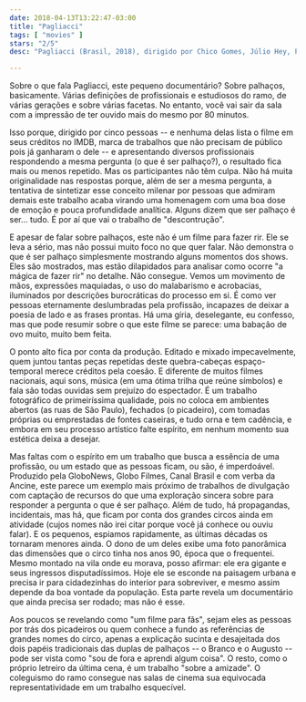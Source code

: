 ```yaml
---
date: 2018-04-13T13:22:47-03:00
title: "Pagliacci"
tags: [ "movies" ]
stars: "2/5"
desc: "Pagliacci (Brasil, 2018), dirigido por Chico Gomes, Júlio Hey, Pedro Moscalcoff, Luiz Villaça e Luiza Villaça, com Alexandre Roit, Carla Candiotto, Chico Pelúcio, Domingos Montagner, Fernando Paz, Fernando Sampaio, Filipe Bregantim, Keila Bueno. Crítica escrita para o site CinemAqui."

---
```

Sobre o que fala Pagliacci, este pequeno documentário? Sobre palhaços, basicamente. Várias definições de profissionais e estudiosos do ramo, de várias gerações e sobre várias facetas. No entanto, você vai sair da sala com a impressão de ter ouvido mais do mesmo por 80 minutos.

Isso porque, dirigido por cinco pessoas -- e nenhuma delas lista o filme em seus créditos no IMDB, marca de trabalhos que não precisam de público pois já ganharam o dele -- e apresentando diversos profissionais respondendo a mesma pergunta (o que é ser palhaço?), o resultado fica mais ou menos repetido. Mas os participantes não têm culpa. Não há muita originalidade nas respostas porque, além de ser a mesma pergunta, a tentativa de sintetizar esse conceito milenar por pessoas que admiram demais este trabalho acaba virando uma homenagem com uma boa dose de emoção e pouca profundidade analítica. Alguns dizem que ser palhaço é ser... tudo. É por aí que vai o trabalho de "descontrução".

E apesar de falar sobre palhaços, este não é um filme para fazer rir. Ele se leva a sério, mas não possui muito foco no que quer falar. Não demonstra o que é ser palhaço simplesmente mostrando alguns momentos dos shows. Eles são mostrados, mas estão dilapidados para analisar como ocorre "a mágica de fazer rir" no detalhe. Não consegue. Vemos um movimento de mãos, expressões maquiadas, o uso do malabarismo e acrobacias, iluminados por descrições burocráticas do processo em si. É como ver pessoas eternamente deslumbradas pela profissão, incapazes de deixar a poesia de lado e as frases prontas. Há uma gíria, deselegante, eu confesso, mas que pode resumir sobre o que este filme se parece: uma babação de ovo muito, muito bem feita.

O ponto alto fica por conta da produção. Editado e mixado impecavelmente, quem juntou tantas peças repetidas deste quebra-cabeças espaço-temporal merece créditos pela coesão. E diferente de muitos filmes nacionais, aqui sons, música (em uma ótima trilha que reúne símbolos) e fala são todas ouvidas sem prejuízo do espectador. É um trabalho fotográfico de primeiríssima qualidade, pois no coloca em ambientes abertos (as ruas de São Paulo), fechados (o picadeiro), com tomadas próprias ou emprestadas de fontes caseiras, e tudo orna e tem cadência, e embora em seu processo artístico falte espírito, em nenhum momento sua estética deixa a desejar.

Mas faltas com o espírito em um trabalho que busca a essência de uma profissão, ou um estado que as pessoas ficam, ou são, é imperdoável. Produzido pela GloboNews, Globo Filmes, Canal Brasil e com verba da Ancine, este parece um exemplo mais próximo de trabalhos de divulgação com captação de recursos do que uma exploração sincera sobre para responder a pergunta o que é ser palhaço. Além de tudo, há propagandas, incidentais, mas há, que ficam por conta dos grandes circos ainda em atividade (cujos nomes não irei citar porque você já conhece ou ouviu falar). E os pequenos, espiamos rapidamente, as últimas décadas os tornaram menores ainda. O dono de um deles exibe uma foto panorâmica das dimensões que o circo tinha nos anos 90, época que o frequentei. Mesmo montado na vila onde eu morava, posso afirmar: ele era gigante e seus ingressos disputadíssimos. Hoje ele se esconde na paisagem urbana e precisa ir para cidadezinhas do interior para sobreviver, e mesmo assim depende da boa vontade da população. Esta parte revela um documentário que ainda precisa ser rodado; mas não é esse.

Aos poucos se revelando como "um filme para fãs", sejam eles as pessoas por trás dos picadeiros ou quem conhece a fundo as referências de grandes nomes do circo, apenas a explicação sucinta e desajeitada dos dois papéis tradicionais das duplas de palhaços -- o Branco e o Augusto -- pode ser vista como "sou de fora e aprendi algum coisa". O resto, como o próprio letreiro da última cena, é um trabalho "sobre a amizade". O coleguismo do ramo consegue nas salas de cinema sua equivocada representatividade em um trabalho esquecível.
